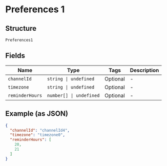 
# Preferences 1

## Structure

`Preferences1`

## Fields

| Name | Type | Tags | Description |
|  --- | --- | --- | --- |
| `channelId` | `string \| undefined` | Optional | - |
| `timezone` | `string \| undefined` | Optional | - |
| `reminderHours` | `number[] \| undefined` | Optional | - |

## Example (as JSON)

```json
{
  "channelId": "channelId4",
  "timezone": "timezone0",
  "reminderHours": [
    20,
    21
  ]
}
```


